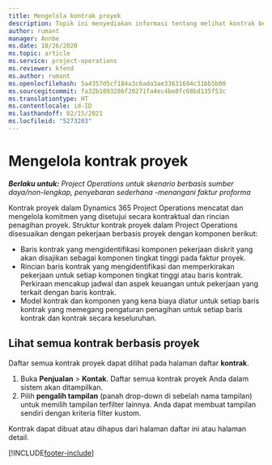```yaml
---
title: Mengelola kontrak proyek
description: Topik ini menyediakan informasi tentang melihat kontrak berbasis proyek.
author: rumant
manager: Annbe
ms.date: 10/26/2020
ms.topic: article
ms.service: project-operations
ms.reviewer: kfend
ms.author: rumant
ms.openlocfilehash: 5a4357d5cf184a3c6ada3ae33631694c31bb5b00
ms.sourcegitcommit: fa32b1893286f20271fa4ec4be8fc68bd135f53c
ms.translationtype: HT
ms.contentlocale: id-ID
ms.lasthandoff: 02/15/2021
ms.locfileid: "5273203"
---
```

# <a name="manage-project-contracts"></a>Mengelola kontrak proyek

_**Berlaku untuk:** Project Operations untuk skenario berbasis sumber daya/non-lengkap, penyebaran sederhana -menangani faktur proforma_

Kontrak proyek dalam Dynamics 365 Project Operations mencatat dan mengelola komitmen yang disetujui secara kontraktual dan rincian penagihan proyek. Struktur kontrak proyek dalam Project Operations disesuaikan dengan pekerjaan berbasis proyek dengan komponen berikut:

- Baris kontrak yang mengidentifikasi komponen pekerjaan diskrit yang akan disajikan sebagai komponen tingkat tinggi pada faktur proyek.
- Rincian baris kontrak yang mengidentifikasi dan memperkirakan pekerjaan untuk setiap komponen tingkat tinggi atau baris kontrak. Perkiraan mencakup jadwal dan aspek keuangan untuk pekerjaan yang terkait dengan baris kontrak.
- Model kontrak dan komponen yang kena biaya diatur untuk setiap baris kontrak yang memegang pengaturan penagihan untuk setiap baris kontrak dan kontrak secara keseluruhan.

## <a name="view-all-project-based-contracts"></a>Lihat semua kontrak berbasis proyek

Daftar semua kontrak proyek dapat dilihat pada halaman daftar **kontrak**. 

1. Buka **Penjualan** > **Kontak**. Daftar semua kontrak proyek Anda dalam sistem akan ditampilkan. 
2. Pilih **pengalih tampilan** (panah drop-down di sebelah nama tampilan) untuk memilih tampilan terfilter lainnya. Anda dapat membuat tampilan sendiri dengan kriteria filter kustom.

Kontrak dapat dibuat atau dihapus dari halaman daftar ini atau halaman detail.


[!INCLUDE[footer-include](../../includes/footer-banner.md)]